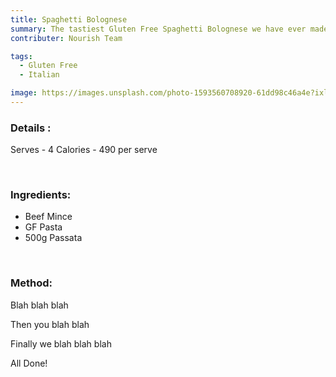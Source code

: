 ```yaml
---
title: Spaghetti Bolognese
summary: The tastiest Gluten Free Spaghetti Bolognese we have ever made!
contributer: Nourish Team

tags:
  - Gluten Free
  - Italian

image: https://images.unsplash.com/photo-1593560708920-61dd98c46a4e?ixlib=rb-1.2.1&ixid=MnwxMjA3fDB8MHxwaG90by1wYWdlfHx8fGVufDB8fHx8&auto=format&fit=crop&w=870&q=80
---
```


### Details :
Serves - 4
Calories - 490 per serve

<br>

### Ingredients:
* Beef Mince
* GF Pasta
* 500g Passata

<br>

### Method:
Blah blah blah

Then you blah blah

Finally we blah blah blah

All Done!